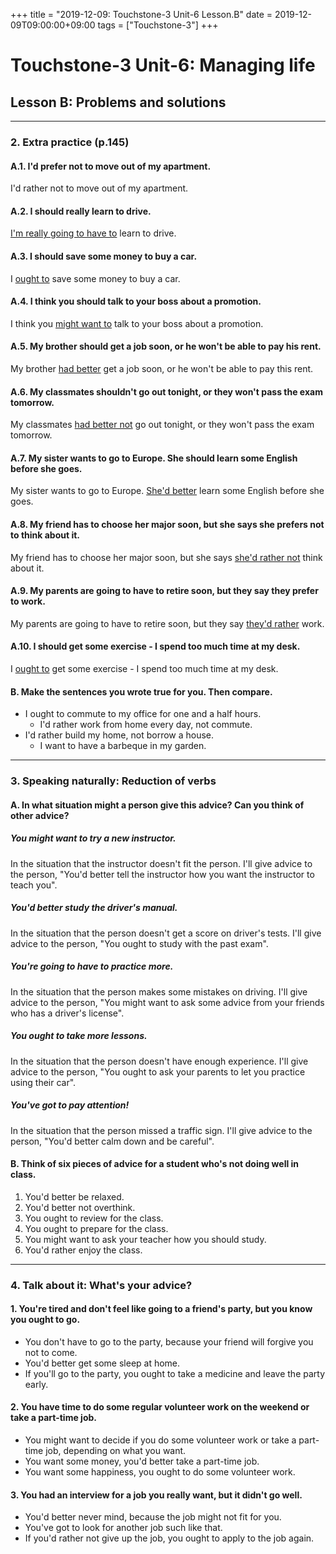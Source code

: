 +++
title =  "2019-12-09: Touchstone-3 Unit-6 Lesson.B"
date = 2019-12-09T09:00:00+09:00
tags = ["Touchstone-3"]
+++

# Touchstone-3 Unit-6: Managing life
## Lesson B: Problems and solutions

- - -
### 2. Extra practice (p.145)

#### A.1. I'd prefer not to move out of my apartment.
I'd rather not to move out of my apartment.

#### A.2. I should really learn to drive.
<u>I'm really going to have to</u> learn to drive.

#### A.3. I should save some money to buy a car.
I <u>ought to</u> save some money to buy a car.

#### A.4. I think you should talk to your boss about a promotion.
I think you <u>might want to</u> talk to your boss about a promotion.

#### A.5. My brother should get a job soon, or he won't be able to pay his rent. 
My brother <u>had better</u> get a job soon, or he won't be able to pay this rent.

#### A.6. My classmates shouldn't go out tonight, or they won't pass the exam tomorrow.
My classmates <u>had better not</u> go out tonight, or they won't pass the exam tomorrow.

#### A.7. My sister wants to go to Europe. She should learn some English before she goes.
My sister wants to go to Europe. <u>She'd better</u> learn some English before she goes.

#### A.8. My friend has to choose her major soon, but she says she prefers not to think about it.
My friend has to choose her major soon, but she says <u>she'd rather not</u> think about it.

#### A.9. My parents are going to have to retire soon, but they say they prefer to work.
My parents are going to have to retire soon, but they say <u>they'd rather</u> work. 

#### A.10. I should get some exercise - I spend too much time at my desk.
I <u>ought to</u> get some exercise - I spend too much time at my desk.

#### B. Make the sentences you wrote true for you. Then compare.
* I ought to commute to my office for one and a half hours. 
  - I'd rather work from home every day, not commute.
* I'd rather build my home, not borrow a house.
  - I want to have a barbeque in my garden.

- - -

### 3. Speaking naturally: Reduction of verbs

#### A. In what situation might a person give this advice? Can you think of other advice?
##### You might want to try a new instructor.
In the situation that the instructor doesn't fit the person.
I'll give advice to the person,
"You'd better tell the instructor how you want the instructor to teach you".

##### You'd better study the driver's manual.
In the situation that the person doesn't get a score on driver's tests.
I'll give advice to the person,
"You ought to study with the past exam".

##### You're going to have to practice more.
In the situation that the person makes some mistakes on driving.
I'll give advice to the person,
"You might want to ask some advice from your friends who has a driver's license".

##### You ought to take more lessons.
In the situation that the person doesn't have enough experience.
I'll give advice to the person,
"You ought to ask your parents to let you practice using their car".

##### You've got to pay attention!
In the situation that the person missed a traffic sign.
I'll give advice to the person,
"You'd better calm down and be careful".

#### B. Think of six pieces of advice for a student who's not doing well in class.
1. You'd better be relaxed.
2. You'd better not overthink.
3. You ought to review for the class.
4. You ought to prepare for the class.
5. You might want to ask your teacher how you should study.
6. You'd rather enjoy the class.

- - -
### 4. Talk about it: What's your advice?

#### 1. You're tired and don't feel like going to a friend's party, but you know you ought to go.
* You don't have to go to the party, because your friend will forgive you not to come.
* You'd better get some sleep at home.
* If you'll go to the party, you ought to take a medicine and leave the party early.

#### 2. You have time to do some regular volunteer work on the weekend or take a part-time job.
* You might want to decide if you do some volunteer work or take a part-time job,
  depending on what you want.
* You want some money, you'd better take a part-time job.
* You want some happiness, you ought to do some volunteer work.

#### 3. You had an interview for a job you really want, but it didn't go well.
* You'd better never mind, because the job might not fit for you.
* You've got to look for another job such like that.
* If you'd rather not give up the job, you ought to apply to the job again.

